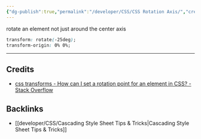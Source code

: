 ```yaml
---
{"dg-publish":true,"permalink":"/developer/CSS/CSS Rotation Axis/","created":"2024-02-29T22:19:55.791-06:00","updated":"2024-03-01T00:20:54.000-06:00"}
---
```


rotate an element not just around the center axis

```css
transform: rotate(-25deg);
transform-origin: 0% 0%;
```

---
## Credits
- [css transforms - How can I set a rotation point for an element in CSS? - Stack Overflow](https://stackoverflow.com/questions/6652476/how-can-i-set-a-rotation-point-for-an-element-in-css)

## Backlinks
- [[developer/CSS/Cascading Style Sheet Tips & Tricks\|Cascading Style Sheet Tips & Tricks]]